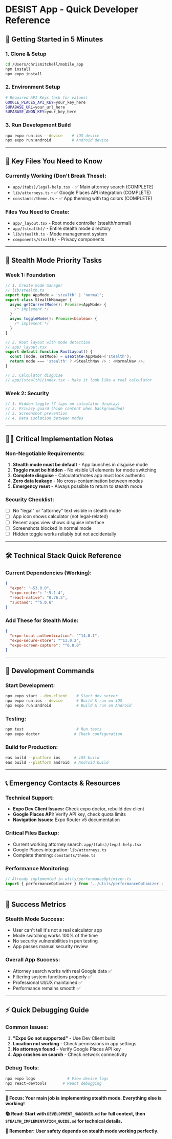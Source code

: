 # DESIST App - Quick Developer Reference

## 🚀 Getting Started in 5 Minutes

### 1. Clone & Setup

```bash
cd /Users/chrismitchell/mobile_app
npm install
npx expo install
```

### 2. Environment Setup

```bash
# Required API Keys (ask for values)
GOOGLE_PLACES_API_KEY=your_key_here
SUPABASE_URL=your_url_here
SUPABASE_ANON_KEY=your_key_here
```

### 3. Run Development Build

```bash
npx expo run:ios --device    # iOS device
npx expo run:android         # Android device
```

---

## 📁 Key Files You Need to Know

### **Currently Working (Don't Break These):**

- `app/(tabs)/legal-help.tsx` - ✅ Main attorney search (COMPLETE)
- `lib/attorneys.ts` - ✅ Google Places API integration (COMPLETE)
- `constants/theme.ts` - ✅ App theming with tag colors (COMPLETE)

### **Files You Need to Create:**

- `app/_layout.tsx` - Root mode controller (stealth/normal)
- `app/(stealth)/` - Entire stealth mode directory
- `lib/stealth.ts` - Mode management system
- `components/stealth/` - Privacy components

---

## 🔐 Stealth Mode Priority Tasks

### **Week 1: Foundation**

```typescript
// 1. Create mode manager
// lib/stealth.ts
export type AppMode = 'stealth' | 'normal';
export class StealthManager {
  async getCurrentMode(): Promise<AppMode> {
    /* implement */
  }
  async toggleMode(): Promise<boolean> {
    /* implement */
  }
}

// 2. Root layout with mode detection
// app/_layout.tsx
export default function RootLayout() {
  const [mode, setMode] = useState<AppMode>('stealth');
  return mode === 'stealth' ? <StealthNav /> : <NormalNav />;
}

// 3. Calculator disguise
// app/(stealth)/index.tsx - Make it look like a real calculator
```

### **Week 2: Security**

```typescript
// 1. Hidden toggle (7 taps on calculator display)
// 2. Privacy guard (hide content when backgrounded)
// 3. Screenshot prevention
// 4. Data isolation between modes
```

---

## 🏃‍♂️ Critical Implementation Notes

### **Non-Negotiable Requirements:**

1. **Stealth mode must be default** - App launches in disguise mode
2. **Toggle must be hidden** - No visible UI elements for mode switching
3. **Complete disguise** - Calculator/notes app must look authentic
4. **Zero data leakage** - No cross-contamination between modes
5. **Emergency reset** - Always possible to return to stealth mode

### **Security Checklist:**

- [ ] No "legal" or "attorney" text visible in stealth mode
- [ ] App icon shows calculator (not legal-related)
- [ ] Recent apps view shows disguise interface
- [ ] Screenshots blocked in normal mode
- [ ] Hidden toggle works reliably but not accidentally

---

## 🛠 Technical Stack Quick Reference

### **Current Dependencies (Working):**

```json
{
  "expo": "~53.0.0",
  "expo-router": "~5.1.4",
  "react-native": "0.76.3",
  "zustand": "^5.0.6"
}
```

### **Add These for Stealth Mode:**

```json
{
  "expo-local-authentication": "^14.0.1",
  "expo-secure-store": "^13.0.2",
  "expo-screen-capture": "^6.0.0"
}
```

---

## 🔧 Development Commands

### **Start Development:**

```bash
npx expo start --dev-client    # Start dev server
npx expo run:ios --device      # Build & run on iOS
npx expo run:android           # Build & run on Android
```

### **Testing:**

```bash
npm test                       # Run tests
npx expo doctor               # Check configuration
```

### **Build for Production:**

```bash
eas build --platform ios      # iOS build
eas build --platform android  # Android build
```

---

## 📞 Emergency Contacts & Resources

### **Technical Support:**

- **Expo Dev Client Issues:** Check expo doctor, rebuild dev client
- **Google Places API:** Verify API key, check quota limits
- **Navigation Issues:** Expo Router v5 documentation

### **Critical Files Backup:**

- Current working attorney search: `app/(tabs)/legal-help.tsx`
- Google Places integration: `lib/attorneys.ts`
- Complete theming: `constants/theme.ts`

### **Performance Monitoring:**

```typescript
// Already implemented in utils/performanceOptimizer.ts
import { performanceOptimizer } from '../utils/performanceOptimizer';
```

---

## 🎯 Success Metrics

### **Stealth Mode Success:**

- User can't tell it's not a real calculator app
- Mode switching works 100% of the time
- No security vulnerabilities in pen testing
- App passes manual security review

### **Overall App Success:**

- Attorney search works with real Google data ✅
- Filtering system functions properly ✅
- Professional UI/UX maintained ✅
- Performance remains smooth ✅

---

## ⚡ Quick Debugging Guide

### **Common Issues:**

1. **"Expo Go not supported"** - Use Dev Client build
2. **Location not working** - Check permissions in app settings
3. **No attorneys found** - Verify Google Places API key
4. **App crashes on search** - Check network connectivity

### **Debug Tools:**

```bash
npx expo logs              # View device logs
npx react-devtools       # React debugging
```

---

**🎯 Focus: Your main job is implementing stealth mode. Everything else is working!**

**📚 Read: Start with `DEVELOPMENT_HANDOVER.md` for full context, then `STEALTH_IMPLEMENTATION_GUIDE.md` for technical details.**

**🔐 Remember: User safety depends on stealth mode working perfectly.**
